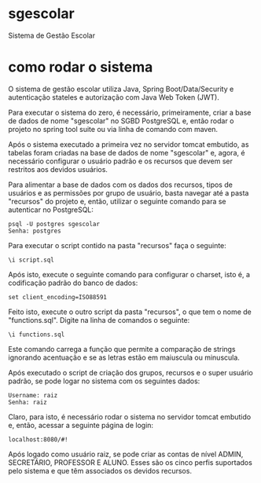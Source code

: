 # sgescolar

Sistema de Gestão Escolar

# como rodar o sistema

O sistema de gestão escolar utiliza Java, Spring Boot/Data/Security e autenticação stateles e autorização com Java Web Token (JWT). 

Para executar o sistema do zero, é necessário, primeiramente, criar a base de dados de nome "sgescolar" no SGBD PostgreSQL e, então 
rodar o projeto no spring tool suite ou via linha de comando com maven.

Após o sistema executado a primeira vez no servidor tomcat embutido, as tabelas foram criadas na base de dados de nome "sgescolar" e, agora, 
é necessário configurar o usuário padrão e os recursos que devem ser restritos aos devidos usuários.

Para alimentar a base de dados com os dados dos recursos, tipos de usuários e as permissões por grupo de usuário, basta navegar até 
a pasta "recursos" do projeto e, então, utilizar o seguinte comando para se autenticar no PostgreSQL:

    psql -U postgres sgescolar
    Senha: postgres

Para executar o script contido na pasta "recursos" faça o seguinte:

    \i script.sql

Após isto, execute o seguinte comando para configurar o charset, isto é, a codificação padrão do banco de dados:

    set client_encoding=ISO88591

Feito isto, execute o outro script da pasta "recursos", o que tem o nome de "functions.sql". Digite na linha de comandos o seguinte:

    \i functions.sql

Este comando carrega a função que permite a comparação de strings ignorando acentuação e se as letras estão em maiuscula ou minuscula.

Após executado o script de criação dos grupos, recursos e o super usuário padrão, se pode logar no sistema com os seguintes dados:

    Username: raiz
    Senha: raiz

Claro, para isto, é necessário rodar o sistema no servidor tomcat embutido e, então, acessar a seguinte página de login:

    localhost:8080/#!

Após logado como usuário raiz, se pode criar as contas de nível ADMIN, SECRETÁRIO, PROFESSOR E ALUNO. Esses são os cinco perfis
suportados pelo sistema e que têm associados os devidos recursos.
